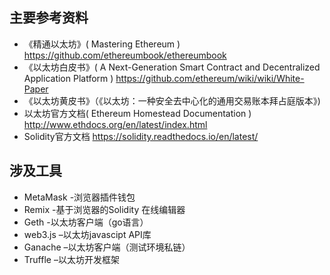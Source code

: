 ## 主要参考资料

* 《精通以太坊》( Mastering Ethereum ) https://github.com/ethereumbook/ethereumbook
* 《以太坊白皮书》( A Next-Generation Smart Contract and Decentralized Application Platform ) https://github.com/ethereum/wiki/wiki/White-Paper
* 《以太坊黄皮书》（《以太坊：一种安全去中心化的通用交易账本拜占庭版本》)
* 以太坊官方文档( Ethereum Homestead Documentation ) http://www.ethdocs.org/en/latest/index.html
* Solidity官方文档 https://solidity.readthedocs.io/en/latest/

## 涉及工具

* MetaMask -浏览器插件钱包
* Remix -基于浏览器的Solidity 在线编辑器
* Geth -以太坊客户端（go语言）
* web3.js –以太坊javascipt API库
* Ganache –以太坊客户端（测试环境私链）
* Truffle –以太坊开发框架
